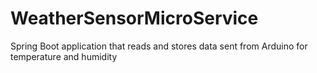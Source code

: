 # WeatherSensorMicroService
Spring Boot application that reads and stores data sent from Arduino for temperature and humidity
